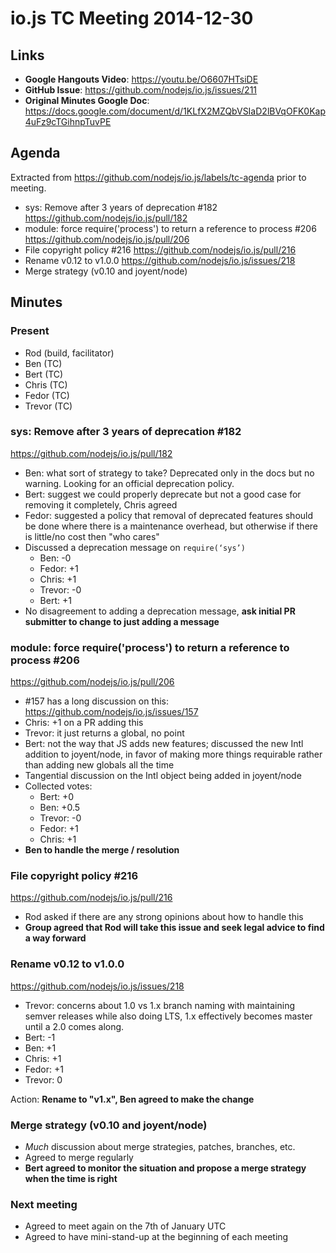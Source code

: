 # io.js TC Meeting 2014-12-30

## Links

* **Google Hangouts Video**: <https://youtu.be/O6607HTsiDE>
* **GitHub Issue**: <https://github.com/nodejs/io.js/issues/211>
* **Original Minutes Google Doc**: <https://docs.google.com/document/d/1KLfX2MZQbVSIaD2lBVqOFK0Kap4uFz9cTGihnpTuvPE>

## Agenda

Extracted from <https://github.com/nodejs/io.js/labels/tc-agenda> prior to meeting.

* sys: Remove after 3 years of deprecation #182 <https://github.com/nodejs/io.js/pull/182>
* module: force require('process') to return a reference to process #206 <https://github.com/nodejs/io.js/pull/206>
* File copyright policy #216 <https://github.com/nodejs/io.js/pull/216>
* Rename v0.12 to v1.0.0 <https://github.com/nodejs/io.js/issues/218>
* Merge strategy (v0.10 and joyent/node)

## Minutes

### Present

* Rod (build, facilitator)
* Ben (TC)
* Bert (TC)
* Chris (TC)
* Fedor (TC)
* Trevor (TC)

### sys: Remove after 3 years of deprecation #182

<https://github.com/nodejs/io.js/pull/182>

* Ben: what sort of strategy to take? Deprecated only in the docs but no warning. Looking for an official deprecation policy.
* Bert: suggest we could properly deprecate but not a good case for removing it completely, Chris agreed
* Fedor: suggested a policy that removal of deprecated features should be done where there is a maintenance overhead, but otherwise if there is little/no cost then "who cares"
* Discussed a deprecation message on `require(‘sys’)`
  * Ben: -0
  * Fedor: +1
  * Chris: +1
  * Trevor: -0
  * Bert: +1
* No disagreement to adding a deprecation message, **ask initial PR submitter to change to just adding a message**

### module: force require('process') to return a reference to process #206

<https://github.com/nodejs/io.js/pull/206>

* #157 has a long discussion on this: <https://github.com/nodejs/io.js/issues/157>
* Chris: +1 on a PR adding this
* Trevor: it just returns a global, no point
* Bert: not the way that JS adds new features; discussed the new Intl addition to joyent/node, in favor of making more things requirable rather than adding new globals all the time
* Tangential discussion on the Intl object being added in joyent/node
* Collected votes:
  * Bert: +0
  * Ben: +0.5
  * Trevor: -0
  * Fedor: +1
  * Chris: +1
* **Ben to handle the merge / resolution**

### File copyright policy #216

<https://github.com/nodejs/io.js/pull/216>

* Rod asked if there are any strong opinions about how to handle this
* **Group agreed that Rod will take this issue and seek legal advice to find a way forward**

### Rename v0.12 to v1.0.0

<https://github.com/nodejs/io.js/issues/218>

* Trevor: concerns about 1.0 vs 1.x branch naming with maintaining semver releases while also doing LTS, 1.x effectively becomes master until a 2.0 comes along.
* Bert: -1
* Ben: +1
* Chris: +1
* Fedor: +1
* Trevor: 0

Action: **Rename to "v1.x", Ben agreed to make the change**

### Merge strategy (v0.10 and joyent/node)

* _Much_ discussion about merge strategies, patches, branches, etc.
* Agreed to merge regularly
* **Bert agreed to monitor the situation and propose a merge strategy when the time is right**

### Next meeting

* Agreed to meet again on the 7th of January UTC
* Agreed to have mini-stand-up at the beginning of each meeting
